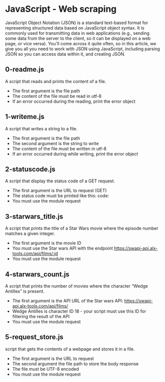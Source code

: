 # JavaScript - Web scraping
JavaScript Object Notation (JSON) is a standard text-based format for representing structured data based on JavaScript object syntax. It is commonly used for transmitting data in web applications (e.g., sending some data from the server to the client, so it can be displayed on a web page, or vice versa). You'll come across it quite often, so in this article, we give you all you need to work with JSON using JavaScript, including parsing JSON so you can access data within it, and creating JSON.
## 0-readme.js 
A script that reads and prints the content of a file.
* The first argument is the file path
* The content of the file must be read in utf-8
* If an error occurred during the reading, print the error object
## 1-writeme.js
A script that writes a string to a file.

* The first argument is the file path
* The second argument is the string to write
* The content of the file must be written in utf-8
* If an error occurred during while writing, print the error object
## 2-statuscode.js
A script that display the status code of a GET request.

* The first argument is the URL to request (GET)
* The status code must be printed like this: code: <status code>
* You must use the module request
## 3-starwars_title.js
A script that prints the title of a Star Wars movie where the episode number matches a given integer.

* The first argument is the movie ID
* You must use the Star wars API with the endpoint https://swapi-api.alx-tools.com/api/films/:id
* You must use the module request
## 4-starwars_count.js
A script that prints the number of movies where the character “Wedge Antilles” is present.

* The first argument is the API URL of the Star wars API: https://swapi-api.alx-tools.com/api/films/
* Wedge Antilles is character ID 18 - your script must use this ID for filtering the result of the API
* You must use the module request
## 5-request_store.js
script that gets the contents of a webpage and stores it in a file.

* The first argument is the URL to request
* The second argument the file path to store the body response
* The file must be UTF-8 encoded
* You must use the module request
